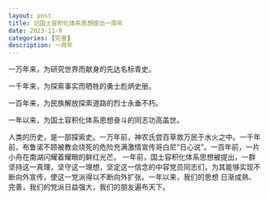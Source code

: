 ```yaml
---
layout: post
title: 记国土容积化体系思想提出一周年
date: 2023-11-9
categories: [完善]
description: 一周年
---
```


一万年来，为研究世界而献身的先达名标青史。

一千年来，为探索事实而牺牲的勇士彪炳史册。

一百年来，为民族解放探索道路的烈士永垂不朽。

一年以来，为国土容积化体系思想奋斗的同志功高盖世。

人类的历史，是一部探索史。一万年前，神农氏尝百草救万民于水火之中。一千年前，布鲁诺不顾被教会烧死的危险充满激情宣传哥白尼“日心说”。一百年前，一片小舟在南湖闪耀着耀眼的鲜红光芒。
一年前，国土容积化体系思想被提出，一群坚持这一真理，坚守这一理想，坚定这一信念的中容党员同志们，为其能够实现不断向外宣传，使这一党派得以不断向外扩张。一年以来，我们的思想
日渐成熟、完善，我们的党派日益强大，我们的朋友遍布天下。
